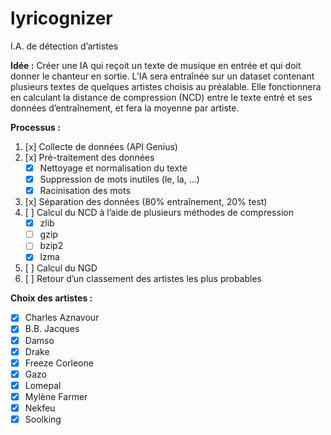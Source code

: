 # lyricognizer
I.A. de détection d’artistes

**Idée :**
Créer une IA qui reçoit un texte de musique en entrée et qui doit donner le chanteur en sortie. L’IA sera entraînée sur un dataset contenant plusieurs textes de quelques artistes choisis au préalable. Elle fonctionnera en calculant la distance de compression (NCD) entre le texte entré et ses données d’entraînement, et fera la moyenne par artiste.

**Processus :**
1. [x] Collecte de données (API Genius)
2. [x] Pré-traitement des données 
    - [x] Nettoyage et normalisation du texte
    - [x] Suppression de mots inutiles (le, la, ...) 
    - [x] Racinisation des mots
3. [x] Séparation des données (80% entraînement, 20% test)
4. [ ] Calcul du NCD à l’aide de plusieurs méthodes de compression
    - [x] zlib
    - [ ] gzip
    - [ ] bzip2
    - [x] lzma
5. [ ] Calcul du NGD
5. [ ] Retour d’un classement des artistes les plus probables

**Choix des artistes :**
- [x] Charles Aznavour
- [x] B.B. Jacques
- [x] Damso
- [x] Drake
- [x] Freeze Corleone
- [x] Gazo
- [x] Lomepal
- [x] Mylène Farmer
- [x] Nekfeu
- [x] Soolking
